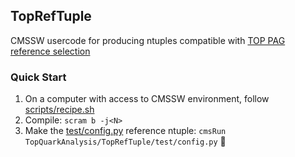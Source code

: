 ## TopRefTuple

CMSSW usercode for producing ntuples compatible with [TOP PAG reference selection](https://twiki.cern.ch/twiki/bin/viewauth/CMS/TWikiTopRefEventSel)

### Quick Start

1. On a computer with access to CMSSW environment, follow [scripts/recipe.sh](https://github.com/betchart/TopRefTuple/blob/master/scripts/recipe.sh)
2. Compile:
        ```scram b -j<N>```
3. Make the [test/config.py](https://github.com/betchart/TopRefTuple/blob/master/test/config.py) reference ntuple:
        ```cmsRun TopQuarkAnalysis/TopRefTuple/test/config.py```

